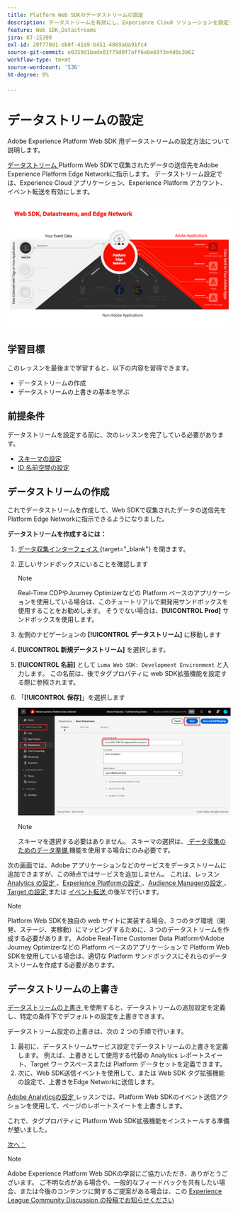```yaml
---
title: Platform Web SDKのデータストリームの設定
description: データストリームを有効にし、Experience Cloud ソリューションを設定する方法について説明します。 このレッスンは、「Web SDK を使用した Adobe Experience Cloud 実装のチュートリアル」の一部です。
feature: Web SDK,Datastreams
jira: KT-15399
exl-id: 20f770d1-eb0f-41a9-b451-4069a0a91fc4
source-git-commit: e0359d1bade01f79d0f7aff6a6e69f3e4d0c3b62
workflow-type: tm+mt
source-wordcount: '536'
ht-degree: 8%

---
```


# データストリームの設定

Adobe Experience Platform Web SDK 用データストリームの設定方法について説明します。

[ データストリーム ](https://experienceleague.adobe.com/ja/docs/experience-platform/datastreams/overview)Platform Web SDKで収集されたデータの送信先をAdobe Experience Platform Edge Networkに指示します。 データストリーム設定では、Experience Cloud アプリケーション、Experience Platform アカウント、イベント転送を有効にします。

![Web SDK、データストリーム、Edge Networkの図 ](assets/dc-websdk-datastreams.png)

## 学習目標

このレッスンを最後まで学習すると、以下の内容を習得できます。

* データストリームの作成
* データストリームの上書きの基本を学ぶ

## 前提条件

データストリームを設定する前に、次のレッスンを完了している必要があります。

* [スキーマの設定](configure-schemas.md)
* [ID 名前空間の設定](configure-identities.md)

## データストリームの作成

これでデータストリームを作成して、Web SDKで収集されたデータの送信先を Platform Edge Networkに指示できるようになりました。

**データストリームを作成するには：**

1. [ データ収集インターフェイス ](https://experience.adobe.com/data-collection/){target="_blank"} を開きます。
1. 正しいサンドボックスにいることを確認します

   >[!NOTE]
   >
   >Real-Time CDPやJourney Optimizerなどの Platform ベースのアプリケーションを使用している場合は、このチュートリアルで開発用サンドボックスを使用することをお勧めします。 そうでない場合は、**[!UICONTROL Prod]** サンドボックスを使用します。

1. 左側のナビゲーションの **[!UICONTROL データストリーム]** に移動します
1. **[!UICONTROL 新規データストリーム]** を選択します。
1. **[!UICONTROL 名前]** として `Luma Web SDK: Development Environment` と入力します。 この名前は、後でタグプロパティに web SDK拡張機能を設定する際に参照されます。
1. 「**[!UICONTROL 保存]**」を選択します

   ![ データストリームの作成 ](assets/datastream-create-new-datastream.png)

   >[!NOTE]
   >
   >スキーマを選択する必要はありません。 スキーマの選択は、[ データ収集のためのデータ準備 ](/help/data-collection/edge/data-prep.md) 機能を使用する場合にのみ必要です。

次の画面では、Adobe アプリケーションなどのサービスをデータストリームに追加できますが、この時点ではサービスを追加しません。 これは、レッスン [Analytics の設定 ](setup-experience-platform.md)、[Experience Platformの設定 ](setup-analytics.md)、[Audience Managerの設定 ](setup-audience-manager.md)、[Target の設定 ](setup-target.md) または [ イベント転送 ](setup-event-forwarding.md) の後半で行います。

>[!NOTE]
>
>Platform Web SDKを独自の web サイトに実装する場合、3 つのタグ環境（開発、ステージ、実稼動）にマッピングするために、3 つのデータストリームを作成する必要があります。 Adobe Real-Time Customer Data PlatformやAdobe Journey Optimizerなどの Platform ベースのアプリケーションで Platform Web SDKを使用している場合は、適切な Platform サンドボックスにそれらのデータストリームを作成する必要があります。

## データストリームの上書き

[ データストリームの上書き ](https://experienceleague.adobe.com/ja/docs/experience-platform/datastreams/overrides) を使用すると、データストリームの追加設定を定義し、特定の条件下でデフォルトの設定を上書きできます。

データストリーム設定の上書きは、次の 2 つの手順で行います。

1. 最初に、データストリームサービス設定でデータストリームの上書きを定義します。 例えば、上書きとして使用する代替の Analytics レポートスイート、Target ワークスペースまたは Platform データセットを定義できます。
1. 次に、Web SDK送信イベントを使用して、または Web SDK タグ拡張機能の設定で、上書きをEdge Networkに送信します。

[Adobe Analyticsの設定 ](setup-analytics.md) レッスンでは、Platform Web SDKのイベント送信アクションを使用して、ページのレポートスイートを上書きします。

これで、タグプロパティに Platform Web SDK拡張機能をインストールする準備が整いました。

[次へ： ](install-web-sdk.md)

>[!NOTE]
>
>Adobe Experience Platform Web SDKの学習にご協力いただき、ありがとうございます。 ご不明な点がある場合や、一般的なフィードバックを共有したい場合、または今後のコンテンツに関するご提案がある場合は、この [Experience League Community Discussion の投稿でお知らせください ](https://experienceleaguecommunities.adobe.com/t5/adobe-experience-platform-data/tutorial-discussion-implement-adobe-experience-cloud-with-web/td-p/444996?profile.language=ja)

